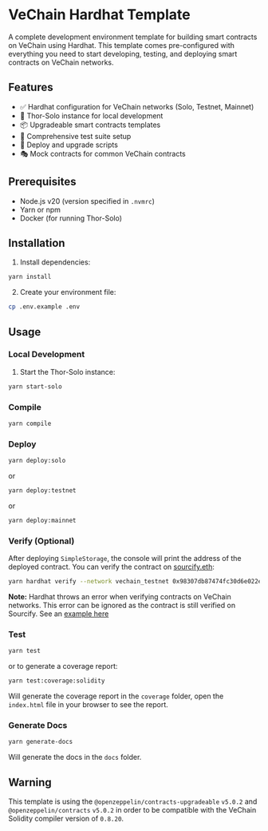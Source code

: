 # VeChain Hardhat Template

A complete development environment template for building smart contracts on VeChain using Hardhat. This template comes pre-configured with everything you need to start developing, testing, and deploying smart contracts on VeChain networks.

## Features

- ✅ Hardhat configuration for VeChain networks (Solo, Testnet, Mainnet)
- 🐳 Thor-Solo instance for local development
- 📦 Upgradeable smart contracts templates
- 🧪 Comprehensive test suite setup
- 🔧 Deploy and upgrade scripts
- 🎭 Mock contracts for common VeChain contracts

## Prerequisites

- Node.js v20 (version specified in `.nvmrc`)
- Yarn or npm
- Docker (for running Thor-Solo)

## Installation

1. Install dependencies:

```bash
yarn install
```

2.  Create your environment file:

```bash
cp .env.example .env
```

## Usage

### Local Development

1. Start the Thor-Solo instance:

```bash
yarn start-solo
```

### Compile

```bash
yarn compile
```

### Deploy

```bash
yarn deploy:solo
```

or

```bash
yarn deploy:testnet
```

or

```bash
yarn deploy:mainnet
```

### Verify (Optional)

After deploying `SimpleStorage`, the console will print the address of the deployed contract. You can verify the contract on [sourcify.eth](https://repo.sourcify.dev/select-contract/):

```bash
yarn hardhat verify --network vechain_testnet 0x98307db87474fc30d6e022e2b31f384b134c2c2a
```

**Note:** Hardhat throws an error when verifying contracts on VeChain networks. This error can be ignored as the contract is still verified on Sourcify. See an [example here](https://repo.sourcify.dev/contracts/full_match/100010/0x98307db87474fC30D6E022E2b31f384B134C2c2A/sources/contracts/)

### Test

```bash
yarn test
```

or to generate a coverage report:

```bash
yarn test:coverage:solidity
```

Will generate the coverage report in the `coverage` folder, open the `index.html` file in your browser to see the report.

### Generate Docs

```bash
yarn generate-docs
```

Will generate the docs in the `docs` folder.

## Warning

This template is using the `@openzeppelin/contracts-upgradeable` `v5.0.2` and `@openzeppelin/contracts` `v5.0.2` in order to be compatible with the VeChain Solidity compiler version of `0.8.20`.
